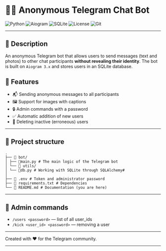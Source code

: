 # 🕵️‍♂️ Anonymous Telegram Chat Bot

![Python](https://img.shields.io/badge/Python-3.11+-blue?style=for-the-badge&logo=python)
![Aiogram](https://img.shields.io/badge/Aiogram-3.x-blueviolet?style=for-the-badge&logo=telegram)
![SQLite](https://img.shields.io/badge/SQLite-DB-lightgrey?style=for-the-badge&logo=sqlite)
![License](https://img.shields.io/badge/License-MIT-green?style=for-the-badge)
![Git](https://img.shields.io/badge/git-F05032?style=for-the-badge&logo=git&logoColor=white)

---

## 📌 Description

An anonymous Telegram bot that allows users to send messages (text and photos) to other chat participants **without revealing their identity**. The bot is built on `Aiogram 3.x` and stores users in an SQLite database.

## 🚀 Features

- 📬 Sending anonymous messages to all participants
- 🖼 Support for images with captions
- 🔒 Admin commands with a password
- ✅ Automatic addition of new users
- 🧼 Deleting inactive (erroneous) users

---

## 📁 Project structure

```
.
├── 📁 bot/
│ ├── 📄main.py # The main logic of the Telegram bot
│ └── 📁 utils/
│ └── 📄db.py # Working with SQLite through SQLAlchemy#
│
├── 📄 .env # Token and administrator password
├── 📄 requirements.txt # Dependencies
└── 📄 README.md # Documentation (you are here)

```

---

## 🔐 Admin commands

- `/users <password>` — list of all user_ids
- `/kick <user_id> <password>` — removing a user

---

Created with ❤️ for the Telegram community.

---
